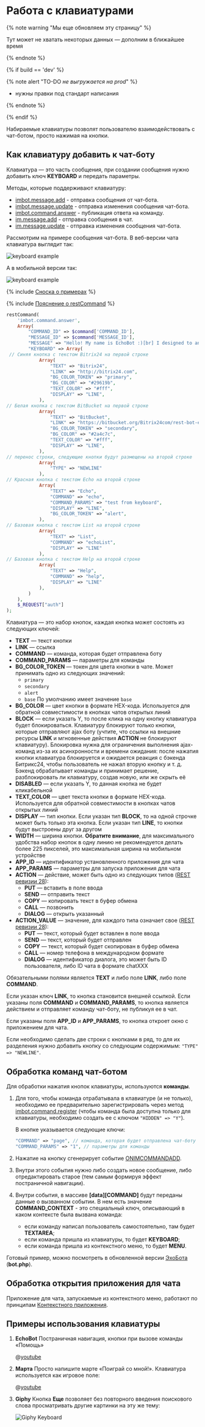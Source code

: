 # Работа с клавиатурами

{% note warning "Мы еще обновляем эту страницу" %}

Тут может не хватать некоторых данных — дополним в ближайшее время

{% endnote %}

{% if build == 'dev' %}

{% note alert "TO-DO _не выгружается на prod_" %}

- нужны правки под стандарт написания

{% endnote %}

{% endif %}

Набираемые клавиатуры позволят пользователю взаимодействовать с чат-ботом, просто нажимая на кнопки.

## Как клавиатуру добавить к чат-боту

Клавиатура — это часть сообщения, при создании сообщения нужно добавить ключ **KEYBOARD** и передать параметры.

Методы, которые поддерживают клавиатуру:
- [imbot.message.add](../../chat-bots/messages/imbot-message-add.md) - отправка сообщения от чат-бота.
- [imbot.message.update](../../chat-bots/messages/imbot-message-update.md) - отправка изменения сообщения чат-бота.
- [imbot.command.answer](../../chat-bots/commands/imbot-command-answer.md) - публикация ответа на команду.
- [im.message.add](./im-message-add.md) - отправка сообщения в чат.
- [im.message.update](./im-message-update.md) - отправка изменения сообщения чат-бота.

Рассмотрим на примере сообщения чат-бота. В веб-версии чата клавиатура выглядит так:

![keyboard example](./_images/keyboard_web.png)

А в мобильной версии так:

![keyboard example](./_images/keyboard_mob.jpg)

{% include [Сноска о примерах](../../../_includes/examples.md) %}

{% include [Пояснение о restCommand](../_includes/rest-command.md) %}

```php
restCommand(
    'imbot.command.answer',
    Array(
        "COMMAND_ID" => $command['COMMAND_ID'],
        "MESSAGE_ID" => $command['MESSAGE_ID'],
        "MESSAGE" => "Hello! My name is EchoBot :)[br] I designed to answer your questions!",
        "KEYBOARD" => Array(
 // Синяя кнопка с текстом Bitrix24 на первой строке
            Array(
                "TEXT" => "Bitrix24",
                "LINK" => "http://bitrix24.com",
                "BG_COLOR_TOKEN" => "primary",
                "BG_COLOR" => "#29619b",
                "TEXT_COLOR" => "#fff",
                "DISPLAY" => "LINE",		
            ),
// Белая кнопка с текстом BitBucket на первой строке
            Array(
                "TEXT" => "BitBucket", 
                "LINK" => "https://bitbucket.org/Bitrix24com/rest-bot-echotest",
                "BG_COLOR_TOKEN" => "secondary",
                "BG_COLOR" => "#2a4c7c",
                "TEXT_COLOR" => "#fff",
                "DISPLAY" => "LINE",
            ),
// перенос строки, следующие кнопки будут размещены на второй строке
            Array(
                "TYPE" => "NEWLINE" 
            ), 
// Красная кнопка с текстом Echo на второй строке
            Array(
                "TEXT" => "Echo", 
                "COMMAND" => "echo",
                "COMMAND_PARAMS" => "test from keyboard",
                "DISPLAY" => "LINE",
                "BG_COLOR_TOKEN" => "alert",
            ),
// Базовая кнопка с текстом List на второй строке
            Array(
                "TEXT" => "List",
                "COMMAND" => "echoList",
                "DISPLAY" => "LINE"
            ),
// Базовая кнопка с текстом Help на второй строке
            Array(
                "TEXT" => "Help", 
                "COMMAND" => "help",
                "DISPLAY" => "LINE"
            ),
        )
    ),
    $_REQUEST["auth"]
);
```

Клавиатура — это набор кнопок, каждая кнопка может состоять из следующих ключей:

- **TEXT** — текст кнопки
- **LINK** — ссылка
- **COMMAND** — команда, которая будет отправлена боту
- **COMMAND_PARAMS** — параметры для команды
- **BG_COLOR_TOKEN** — токен для цвета кнопки в чате. Может принимать одно из следующих значений:
  - `primary`
  - `secondary`
  - `alert`
  - `base`
    По умолчанию имеет значение `base`
- **BG_COLOR** — цвет кнопки в формате HEX-кода. Используется для обратной совместимости в кнопках чатов открытых линий
- **BLOCK** — если указать Y, то после клика на одну кнопку клавиатура будет блокироваться. Клавиатуру блокируют только кнопки, которые отправляют ajax боту (учтите, что ссылки на внешние ресурсы **LINK** и мгновенные действия **ACTION** не блокируют клавиатуру). Блокировка нужна для ограничения выполнения ajax-команд из-за их асинхронности и времени ожидания: после нажатия кнопки клавиатура блокируется и ожидается реакция с бэкенда Битрикс24, чтобы пользователь не нажал вторую кнопку и т. д. Бэкенд обрабатывает команды и принимает решение, разблокировать ли клавиатуру, создав новую, или же скрыть её
- **DISABLED** — если указать Y, то данная кнопка не будет кликабельной
- **TEXT_COLOR** — цвет текста кнопки в формате HEX-кода. Используется для обратной совместимости в кнопках чатов открытых линий
- **DISPLAY** — тип кнопки. Если указан тип **BLOCK**, то на одной строчке может быть только эта кнопка. Если указан тип **LINE**, то кнопки будут выстроены друг за другом
- **WIDTH** — ширина кнопки. **Обратите внимание**, для максимального удобства набор кнопок в одну линию не рекомендуется делать более 225 пикселей, это максимальная ширина на мобильном устройстве
- **APP_ID** — идентификатор установленного приложения для чата
- **APP_PARAMS** — параметры для запуска приложения для чата
- **ACTION** — действие, может быть одно из следующих типов ([REST ревизии 28](../../chat-bots/im-revision-get.md)):
  - **PUT** — вставить в поле ввода
  - **SEND** — отправить текст
  - **COPY** — копировать текст в буфер обмена
  - **CALL** — позвонить
  - **DIALOG** — открыть указанный
- **ACTION_VALUE** — значение, для каждого типа означает свое ([REST ревизии 28](../../chat-bots/im-revision-get.md)):
  - **PUT** — текст, который будет вставлен в поле ввода
  - **SEND** — текст, который будет отправлен
  - **COPY** — текст, который будет скопирован в буфер обмена
  - **CALL** — номер телефона в международном формате
  - **DIALOG** — идентификатор диалога, это может быть ID пользователя, либо ID чата в формате chatXXX

Обязательными полями является **TEXT** и либо поле **LINK**, либо поле **COMMAND**.

Если указан ключ **LINK**, то кнопка становится внешней ссылкой. Если указаны поля **COMMAND** и **COMMAND_PARAMS**, то кнопка является действием и отправляет команду чат-боту, не публикуя ее в чат.

Если указаны поля **APP_ID** и **APP_PARAMS**, то кнопка откроет окно с приложением для чата.

Если необходимо сделать две строки с кнопками в ряд, то для их разделения нужно добавить кнопку со следующим содержимым: `"TYPE" => "NEWLINE"`.

## Обработка команд чат-ботом

Для обработки нажатия кнопок клавиатуры, используются **команды**.

1. Для того, чтобы команда отрабатывала в клавиатуре (и не только), необходимо ее предварительно зарегистрировать через метод [imbot.command.register](../../chat-bots/commands/imbot-command-register.md) (чтобы команда была доступна только для клавиатуры, необходимо создать ее с ключом `"HIDDEN" => "Y"`).

    В кнопке указывается следующие ключи:

    ```php
    "COMMAND" => "page", // команда, которая будет отправлена чат-боту
    "COMMAND_PARAMS" => "1", // параметры для команды
    ```

2. Нажатие на кнопку сгенерирует событие [ONIMCOMMANDADD](../../chat-bots/commands/events/index.md).

3. Внутри этого события нужно либо создать новое сообщение, либо отредактировать старое (тем самым формируя эффект постраничной навигации).

4. Внутри события, в массиве **[data][COMMAND]** будут переданы данные о вызванном событии. В нем есть значение **COMMAND_CONTEXT** - это специальный ключ, описывающий в каком контексте была вызвана команда:
   - если команду написал пользователь самостоятельно, там будет **TEXTAREA**;
   - если команда пришла из клавиатуры, то будет **KEYBOARD**;
   - если команда пришла из контекстного меню, то будет **MENU**.

Готовый пример, можно посмотреть в обновленной версии [ЭхоБота](https://dev.1c-bitrix.ru/~b24bots) (**bot.php**).

## Обработка открытия приложения для чата

Приложение для чата, запускаемые из контекстного меню, работают по принципам [Контекстного приложения](/learning/course/?COURSE_ID=93&LESSON_ID=9303).

## Примеры использования клавиатуры

1. **EchoBot**
    Постраничная навигация, кнопки при вызове команды «Помощь»

    @[youtube](2v5MUeVSBX4)

2. **Марта**
    Просто напишите марте «Поиграй со мной!». Клавиатура используется как игровое поле:

    @[youtube](qSDKsDwJsBI)

3. **Giphy**
    Кнопка **Еще** позволяет без повторного введения поискового слова просматривать другие картинки на эту же тему:

    ![Giphy Keyboard](./_images/keyboard2.png)